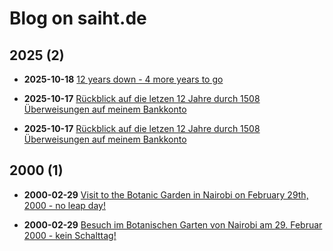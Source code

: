 # Blog on saiht.de
 
## 2025 (2)
 
- **2025-10-18** [12 years down - 4 more years to go](./2025/10/18)
 
- **2025-10-17** [Rückblick auf die letzen 12 Jahre durch 1508 Überweisungen auf meinem Bankkonto](./2025/10/17)
 
- **2025-10-17** [Rückblick auf die letzen 12 Jahre durch 1508 Überweisungen auf meinem Bankkonto](./2025/10/17)
 
## 2000 (1)
 
- **2000-02-29** [Visit to the Botanic Garden in Nairobi on February 29th, 2000 - no leap day!](./2000/02/29)
 
- **2000-02-29** [Besuch im Botanischen Garten von Nairobi am 29. Februar 2000 - kein Schalttag!](./2000/02/29)
 
